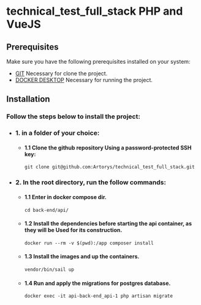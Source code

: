 # technical_test_full_stack PHP and VueJS

## Prerequisites

Make sure you have the following prerequisites installed on your system:

- [GIT](https://git-scm.com/) Necessary for clone the project.
- [DOCKER DESKTOP](https://docs.docker.com/compose/install/) Necessary for running the project.

## Installation

### Follow the steps below to install the project:

 - ### 1. in a folder of your choice:
    - #### 1.1 Clone the github repository Using a password-protected SSH key:
        ```
        git clone git@github.com:Artorys/technical_test_full_stack.git
        ```
- ### 2. In the root directory, run the follow commands:
    - #### 1.1 Enter in docker compose dir.
        ```
        cd back-end/api/
        ```
    - #### 1.2 Install the dependencies before starting the api container, as they will be Used for its construction.
        ```
        docker run --rm -v $(pwd):/app composer install
        ```
    - #### 1.3 Install the images and up the containers.
        ```
        vendor/bin/sail up
        ```
    - #### 1.4 Run and apply the migrations for postgres database.
        ```
        docker exec -it api-back-end_api-1 php artisan migrate
        ```
